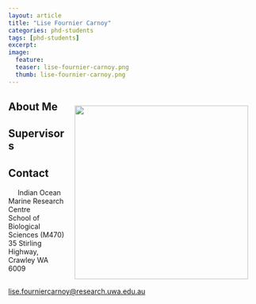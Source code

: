 ```yaml
---
layout: article
title: "Lise Fournier Carnoy"
categories: phd-students
tags: [phd-students]
excerpt: 
image:
  feature: 
  teaser: lise-fournier-carnoy.png
  thumb: lise-fournier-carnoy.png
---
```

## 
<img src='/images/lise-fournier-carnoy.png' align='right' width="350" hspace="20" vspace="10">

## About Me

## Supervisors

## Contact
<img src='/images/icons/building-regular.svg' width="15px"> Indian Ocean Marine Research Centre <br>
School of Biological Sciences (M470)<br>
35 Stirling Highway, Crawley WA 6009

<img src='/images/icons/envelope-regular.svg' width="15px"> <a href="mailto:lise.fourniercarnoy@research.uwa.edu.au"> lise.fourniercarnoy@research.uwa.edu.au</a><br>

